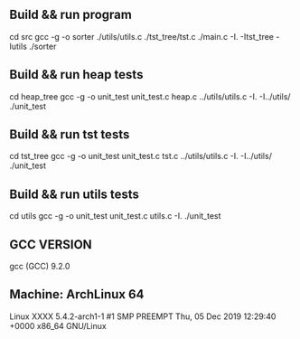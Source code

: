 ## Build && run program
cd src
gcc -g -o sorter  ./utils/utils.c ./tst_tree/tst.c ./main.c -I. -Itst_tree -Iutils
./sorter

## Build && run heap tests
cd heap_tree
gcc -g -o unit_test unit_test.c heap.c ../utils/utils.c -I. -I../utils/
./unit_test

## Build && run tst tests
cd tst_tree
gcc -g -o unit_test unit_test.c tst.c ../utils/utils.c -I. -I../utils/
./unit_test

## Build && run utils tests
cd utils
gcc -g -o unit_test unit_test.c utils.c -I.
./unit_test

## GCC VERSION
gcc (GCC) 9.2.0

## Machine: ArchLinux 64
Linux XXXX 5.4.2-arch1-1 #1 SMP PREEMPT Thu, 05 Dec 2019 12:29:40 +0000 x86_64 GNU/Linux